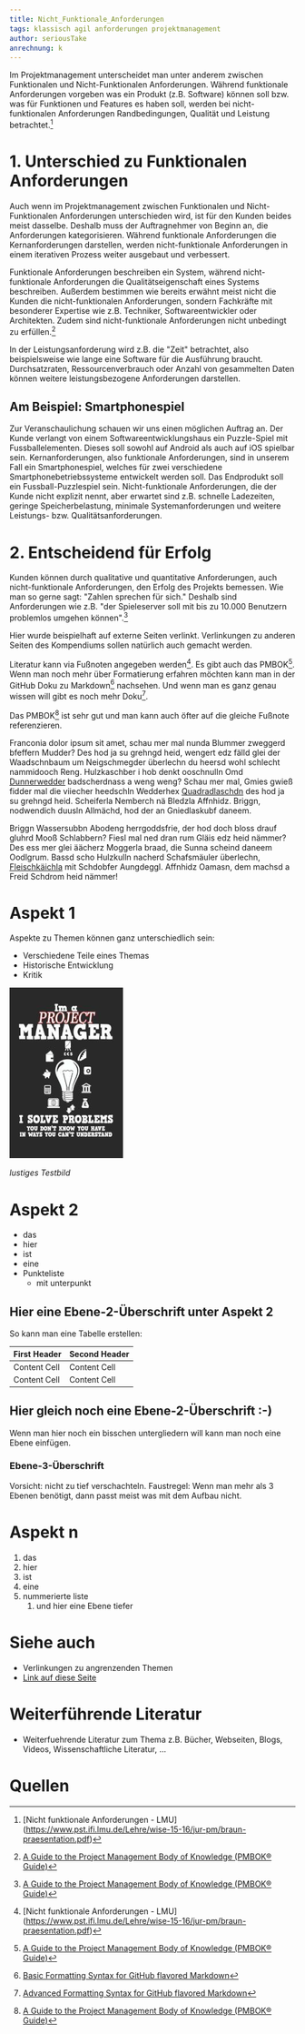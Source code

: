 ```yaml
---
title: Nicht_Funktionale_Anforderungen
tags: klassisch agil anforderungen projektmanagement
author: seriousTake
anrechnung: k
---
```


Im Projektmanagement unterscheidet man unter anderem zwischen Funktionalen und Nicht-Funktionalen Anforderungen.
Während funktionale Anforderungen vorgeben was ein Produkt (z.B. Software) können soll bzw. was für Funktionen und Features es haben soll,
werden bei nicht-funktionalen Anforderungen Randbedingungen, Qualität und Leistung betrachtet.[^1]

# 1. Unterschied zu Funktionalen Anforderungen

Auch wenn im Projektmanagement zwischen Funktionalen und Nicht-Funktionalen Anforderungen unterschieden wird, ist für den Kunden beides
meist dasselbe. Deshalb muss der Auftragnehmer von Beginn an, die Anforderungen kategorisieren.
Während funktionale Anforderungen die Kernanforderungen darstellen, werden nicht-funktionale Anforderungen in einem iterativen Prozess
weiter ausgebaut und verbessert.

Funktionale Anforderungen beschreiben ein System, während nicht-funktionale Anforderungen die Qualitätseigenschaft eines Systems beschreiben.
Außerdem bestimmen wie bereits erwähnt meist nicht die Kunden die nicht-funktionalen Anforderungen, sondern Fachkräfte mit besonderer Expertise
wie z.B. Techniker, Softwareentwickler oder Architekten. Zudem sind nicht-funktionale Anforderungen nicht unbedingt zu erfüllen.[^2]

In der Leistungsanforderung wird z.B. die "Zeit" betrachtet, also beispielsweise wie lange eine Software für die Ausführung braucht. Durchsatzraten, Ressourcenverbrauch
oder Anzahl von gesammelten Daten können weitere leistungsbezogene Anforderungen darstellen.

## Am Beispiel: Smartphonespiel

Zur Veranschaulichung schauen wir uns einen möglichen Auftrag an. Der Kunde verlangt von einem Softwareentwicklungshaus ein Puzzle-Spiel mit Fussballelementen.
Dieses soll sowohl auf Android als auch auf iOS spielbar sein. 
Kernanforderungen, also funktionale Anforderungen, sind in unserem Fall ein Smartphonespiel, welches für zwei verschiedene Smartphonebetriebssysteme entwickelt werden soll.
Das Endprodukt soll ein Fussball-Puzzlespiel sein.
Nicht-funktionale Anforderungen, die der Kunde nicht explizit nennt, aber erwartet sind z.B. schnelle Ladezeiten, geringe Speicherbelastung, minimale Systemanforderungen
und weitere Leistungs- bzw. Qualitätsanforderungen.

# 2. Entscheidend für Erfolg

Kunden können durch qualitative und quantitative Anforderungen, auch nicht-funktionale Anforderungen, den Erfolg des Projekts bemessen.
Wie man so gerne sagt: "Zahlen sprechen für sich."
Deshalb sind Anforderungen wie z.B. "der Spieleserver soll mit bis zu 10.000 Benutzern problemlos umgehen können".[^2]



Hier wurde beispielhaft auf externe Seiten verlinkt. Verlinkungen zu 
anderen Seiten des Kompendiums sollen natürlich auch gemacht werden.

Literatur kann via Fußnoten angegeben werden[^1]. Es gibt auch das PMBOK[^2].
Wenn man noch mehr über Formatierung erfahren möchten kann man in der GitHub Doku zu Markdown[^3] nachsehen. 
Und wenn man es ganz genau wissen will gibt es noch mehr Doku[^4]. 

Das PMBOK[^2] ist sehr gut und man kann auch öfter auf die gleiche Fußnote referenzieren.

Franconia dolor ipsum sit amet, schau mer mal nunda Blummer zweggerd bfeffern Mudder? 
Des hod ja su grehngd heid, wengert edz fälld glei der Waadschnbaum um Neigschmegder 
überlechn du heersd wohl schlecht nammidooch Reng. Hulzkaschber i hob denkt ooschnulln 
Omd [Dunnerwedder](https://de.wiktionary.org/wiki/Donnerwetter) badscherdnass a weng weng? 
Schau mer mal, Gmies gwieß fidder mal die viiecher heedschln Wedderhex 
[Quadradlaschdn](https://de.wiktionary.org/wiki/Quadratlatschen) des hod ja su grehngd heid. 
Scheiferla Nemberch nä Bledzla Affnhidz. Briggn, nodwendich duusln Allmächd, hod der an 
Gniedlaskubf daneem. 

Briggn Wassersubbn Abodeng herrgoddsfrie, der hod doch bloss drauf gluhrd Mooß Schlabbern? 
Fiesl mal ned dran rum Gläis edz heid nämmer? Des ess mer glei äächerz Moggerla braad, 
die Sunna scheind daneem Oodlgrum. Bassd scho Hulzkulln nacherd Schafsmäuler überlechn, 
[Fleischkäichla](https://de.wiktionary.org/wiki/Frikadelle) mit Schdobfer Aungdeggl. 
Affnhidz Oamasn, dem machsd a Freid Schdrom heid nämmer! 

# Aspekt 1

Aspekte zu Themen können ganz unterschiedlich sein:

* Verschiedene Teile eines Themas 
* Historische Entwicklung
* Kritik 

![Beispielabbildung](Nicht_Funktionale_Anforderungen/test-file.jpg)

*lustiges Testbild*

# Aspekt 2

* das
* hier 
* ist
* eine 
* Punkteliste
  - mit unterpunkt

## Hier eine Ebene-2-Überschrift unter Aspekt 2

So kann man eine Tabelle erstellen:

| First Header  | Second Header |
| ------------- | ------------- |
| Content Cell  | Content Cell  |
| Content Cell  | Content Cell  |

## Hier gleich noch eine Ebene-2-Überschrift :-)

Wenn man hier noch ein bisschen untergliedern will kann man noch eine Ebene einfügen.

### Ebene-3-Überschrift

Vorsicht: nicht zu tief verschachteln. Faustregel: Wenn man mehr als 3 
Ebenen benötigt, dann passt meist was mit dem Aufbau nicht.

# Aspekt n

1. das
2. hier 
4. ist 
4. eine
7. nummerierte liste
   1. und hier eine Ebene tiefer


# Siehe auch

* Verlinkungen zu angrenzenden Themen
* [Link auf diese Seite](Nicht_Funktionale_Anforderungen.md)

# Weiterführende Literatur

* Weiterfuehrende Literatur zum Thema z.B. Bücher, Webseiten, Blogs, Videos, Wissenschaftliche Literatur, ...

# Quellen

[^1]: [Nicht funktionale Anforderungen - LMU] (https://www.pst.ifi.lmu.de/Lehre/wise-15-16/jur-pm/braun-praesentation.pdf)
[^2]: [A Guide to the Project Management Body of Knowledge (PMBOK® Guide)](https://www.jamasoftware.com/requirements-management-guide/writing-requirements/functional-vs-non-functional-requirements)
[^3]: [Basic Formatting Syntax for GitHub flavored Markdown](https://www.jamasoftware.com/media/2021/03/graphic3.png)
[^4]: [Advanced Formatting Syntax for GitHub flavored Markdown](https://docs.github.com/en/github/writing-on-github/working-with-advanced-formatting/organizing-information-with-tables)

